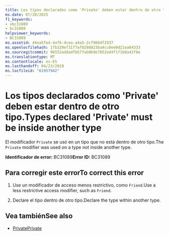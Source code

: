 ```yaml
---
title: Los tipos declarados como 'Private' deben estar dentro de otro tipo.
ms.date: 07/20/2015
f1_keywords:
- vbc31089
- bc31089
helpviewer_keywords:
- BC31089
ms.assetid: 44ea5fe4-4af6-4cea-a4a5-2cf966df2937
ms.openlocfilehash: 1fb329ef31f7af0286023ba4cc0ee0d21ea64333
ms.sourcegitcommit: 9b552addadfb57fab0b9e7852ed4f1f1b8a42f8e
ms.translationtype: MT
ms.contentlocale: es-ES
ms.lasthandoff: 04/23/2019
ms.locfileid: "61957942"
---
```

# <a name="types-declared-private-must-be-inside-another-type"></a><span data-ttu-id="02c85-102">Los tipos declarados como 'Private' deben estar dentro de otro tipo.</span><span class="sxs-lookup"><span data-stu-id="02c85-102">Types declared 'Private' must be inside another type</span></span>
<span data-ttu-id="02c85-103">El modificador `Private` se usó en un tipo que no está dentro de otro tipo.</span><span class="sxs-lookup"><span data-stu-id="02c85-103">The `Private` modifier was used on a type not inside another type.</span></span>  
  
 <span data-ttu-id="02c85-104">**Identificador de error:** BC31089</span><span class="sxs-lookup"><span data-stu-id="02c85-104">**Error ID:** BC31089</span></span>  
  
## <a name="to-correct-this-error"></a><span data-ttu-id="02c85-105">Para corregir este error</span><span class="sxs-lookup"><span data-stu-id="02c85-105">To correct this error</span></span>  
  
1. <span data-ttu-id="02c85-106">Use un modificador de acceso menos restrictivo, como `Friend`.</span><span class="sxs-lookup"><span data-stu-id="02c85-106">Use a less restrictive access modifier, such as `Friend`.</span></span>  
  
2. <span data-ttu-id="02c85-107">Declare el tipo dentro de otro tipo.</span><span class="sxs-lookup"><span data-stu-id="02c85-107">Declare the type within another type.</span></span>  
  
## <a name="see-also"></a><span data-ttu-id="02c85-108">Vea también</span><span class="sxs-lookup"><span data-stu-id="02c85-108">See also</span></span>

- [<span data-ttu-id="02c85-109">Private</span><span class="sxs-lookup"><span data-stu-id="02c85-109">Private</span></span>](../../visual-basic/language-reference/modifiers/private.md)
